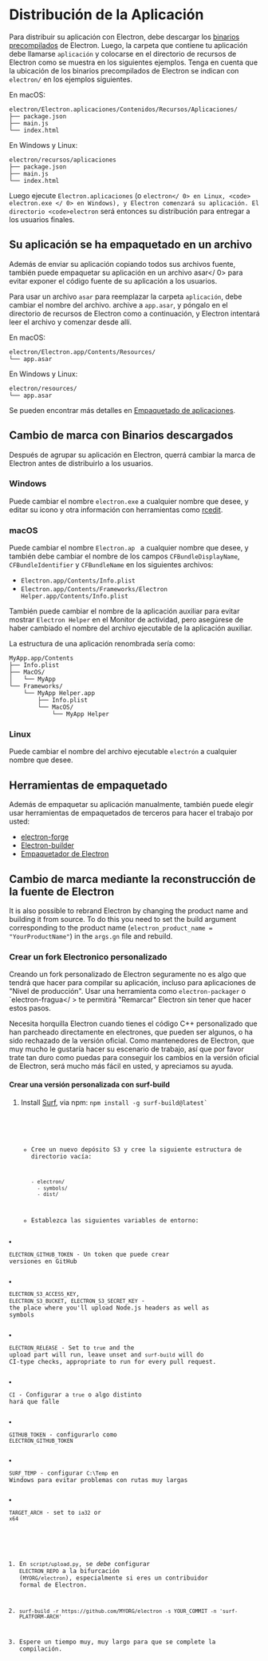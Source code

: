 # Distribución de la Aplicación

Para distribuir su aplicación con Electron, debe descargar los [binarios precompilados](https://github.com/electron/electron/releases) de Electron. Luego, la carpeta que contiene tu aplicación debe llamarse `aplicación` y colocarse en el directorio de recursos de Electron como se muestra en los siguientes ejemplos. Tenga en cuenta que la ubicación de los binarios precompilados de Electron se indican con `electron/` en los ejemplos siguientes.

En macOS:

```text
electron/Electron.aplicaciones/Contenidos/Recursos/Aplicaciones/
├── package.json
├── main.js
└── index.html
```

En Windows y Linux:

```text
electron/recursos/aplicaciones
├── package.json
├── main.js
└── index.html
```

Luego ejecute `Electron.aplicaciones` (o `electron</ 0> en Linux, <code> electron.exe </ 0> en Windows), y Electron comenzará su aplicación. El directorio <code>electron` será entonces su distribución para entregar a los usuarios finales.

## Su aplicación se ha empaquetado en un archivo

Además de enviar su aplicación copiando todos sus archivos fuente, también puede empaquetar su aplicación en un archivo asar</ 0> para evitar exponer el código fuente de su aplicación a los usuarios.</p> 

Para usar un archivo `asar` para reemplazar la carpeta `aplicación`, debe cambiar el nombre del archivo. archive a `app.asar`, y póngalo en el directorio de recursos de Electron como a continuación, y Electron intentará leer el archivo y comenzar desde allí.

En macOS:

```text
electron/Electron.app/Contents/Resources/
└── app.asar
```

En Windows y Linux:

```text
electron/resources/
└── app.asar
```

Se pueden encontrar más detalles en [Empaquetado de aplicaciones](application-packaging.md).

## Cambio de marca con Binarios descargados

Después de agrupar su aplicación en Electron, querrá cambiar la marca de Electron antes de distribuirlo a los usuarios.

### Windows

Puede cambiar el nombre `electron.exe` a cualquier nombre que desee, y editar su icono y otra información con herramientas como [rcedit](https://github.com/atom/rcedit).

### macOS

Puede cambiar el nombre `Electron.ap ` a cualquier nombre que desee, y también debe cambiar el nombre de los campos `CFBundleDisplayName`, `CFBundleIdentifier` y `CFBundleName` en los siguientes archivos:

* `Electron.app/Contents/Info.plist`
* `Electron.app/Contents/Frameworks/Electron Helper.app/Contents/Info.plist`

También puede cambiar el nombre de la aplicación auxiliar para evitar mostrar `Electron Helper` en el Monitor de actividad, pero asegúrese de haber cambiado el nombre del archivo ejecutable de la aplicación auxiliar.

La estructura de una aplicación renombrada sería como:

```text
MyApp.app/Contents
├── Info.plist
├── MacOS/
│   └── MyApp
└── Frameworks/
    └── MyApp Helper.app
        ├── Info.plist
        └── MacOS/
            └── MyApp Helper
```

### Linux

Puede cambiar el nombre del archivo ejecutable `electrón` a cualquier nombre que desee.

## Herramientas de empaquetado

Además de empaquetar su aplicación manualmente, también puede elegir usar herramientas de empaquetados de terceros para hacer el trabajo por usted:

* [electron-forge](https://github.com/electron-userland/electron-forge)
* [Electron-builder](https://github.com/electron-userland/electron-builder)
* [Empaquetador de Electron](https://github.com/electron-userland/electron-packager)

## Cambio de marca mediante la reconstrucción de la fuente de Electron

It is also possible to rebrand Electron by changing the product name and building it from source. To do this you need to set the build argument corresponding to the product name (`electron_product_name = "YourProductName"`) in the `args.gn` file and rebuild.

### Crear un fork Electronico personalizado

Creando un fork personalizado de Electron seguramente no es algo que tendrá que hacer para compilar su aplicación, incluso para aplicaciones de "Nivel de producción". Usar una herramienta como `electron-packager` o `electron-fragua</ > te permitirá "Remarcar" Electron sin tener que hacer estos pasos.</p>

<p>Necesita horquilla Electron cuando tienes el código C++ personalizado que han parcheado directamente en electrones, que pueden ser algunos, o ha sido rechazado de la versión oficial. Como mantenedores de Electron, que muy mucho le gustaría hacer su escenario de trabajo, así que por favor trate tan duro como puedas para conseguir los cambios en la versión oficial de Electron, será mucho más fácil en usted, y apreciamos su ayuda.</p>

<h4>Crear una versión personalizada con surf-build</h4>

<ol>
<li><p>Install <a href="https://github.com/surf-build/surf">Surf</a>, via npm:
<code>npm install -g surf-build@latest`</li> 

* Cree un nuevo depósito S3 y cree la siguiente estructura de directorio vacía:
    
    ```sh
    - electron/
      - symbols/
      - dist/
    ```

* Establezca las siguientes variables de entorno:</ol> 

* `ELECTRON_GITHUB_TOKEN` - Un token que puede crear versiones en GitHub
* `ELECTRON_S3_ACCESS_KEY`, `ELECTRON_S3_BUCKET`, `ELECTRON_S3_SECRET_KEY` - the place where you'll upload Node.js headers as well as symbols
* `ELECTRON_RELEASE` - Set to `true` and the upload part will run, leave unset and `surf-build` will do CI-type checks, appropriate to run for every pull request.
* `CI` - Configurar a `true` o algo distinto hará que falle
* `GITHUB_TOKEN` - configurarlo como `ELECTRON_GITHUB_TOKEN`
* `SURF_TEMP` - configurar `C:\Temp` en Windows para evitar problemas con rutas muy largas
* `TARGET_ARCH` - set to `ia32` or `x64`

1. En `script/upload.py`, se *debe* configurar `ELECTRON_REPO` a la bifurcación (`MYORG/electron`), especialmente si eres un contribuidor formal de Electron.

2. `surf-build -r https://github.com/MYORG/electron -s YOUR_COMMIT -n 'surf-PLATFORM-ARCH'`

3. Espere un tiempo muy, muy largo para que se complete la compilación.